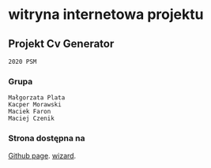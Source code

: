 #  witryna internetowa projektu

## Projekt Cv Generator
```
2020 PSM
```

### Grupa
```
Małgorzata Plata
Kacper Morawski
Maciek Faron
Maciej Czenik
```


### Strona dostępna na
[Github page](https://kacpermo.github.io/PSM-Project/).
[wizard](https://wizard.uek.krakow.pl/~s206684/).
